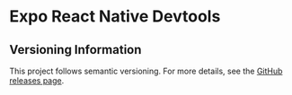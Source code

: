 # Expo React Native Devtools

## Versioning Information

This project follows semantic versioning. For more details, see the [GitHub releases page](https://github.com/chitranjan-gupta/expo-react-native-devtools/releases).
